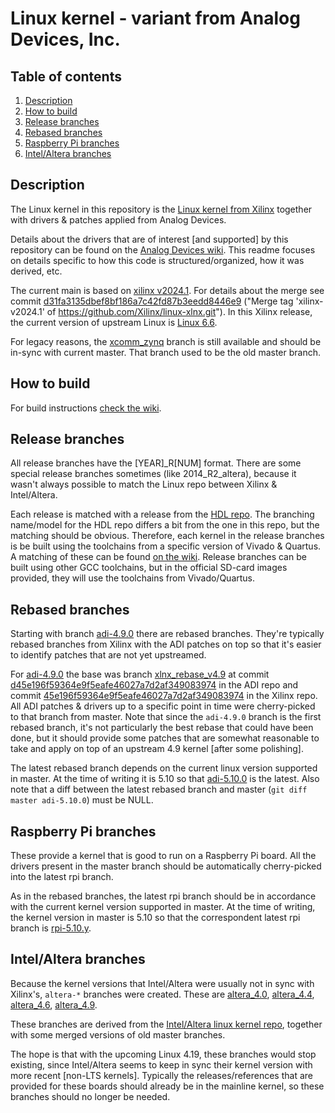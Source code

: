 # Linux kernel - variant from Analog Devices, Inc.

## Table of contents

1. [Description](#description)
2. [How to build](#how-to-build)
3. [Release branches](#release-branches)
4. [Rebased branches](#rebased-branches)
5. [Raspberry Pi branches](#raspberry-pi-branches)
6. [Intel/Altera branches](#intelaltera-branches)

## Description

The Linux kernel in this repository is the [Linux kernel from Xilinx](https://github.com/Xilinx/linux-xlnx) together with drivers & patches applied from Analog Devices.

Details about the drivers that are of interest [and supported] by this repository can be found on the [Analog Devices wiki](https://wiki.analog.com/resources/tools-software/linux-drivers-all). This readme focuses on details specific to how this code is structured/organized, how it was derived, etc.

The current main is based on [xilinx v2024.1](https://github.com/Xilinx/linux-xlnx/tree/xilinx-v2024.1). For details about the merge see commit [d31fa3135dbef8bf186a7c42fd87b3eedd8446e9](https://github.com/analogdevicesinc/linux/commit/d31fa3135dbef8bf186a7c42fd87b3eedd8446e9) ("Merge tag 'xilinx-v2024.1' of https://github.com/Xilinx/linux-xlnx.git"). In this Xilinx release, the current version of upstream Linux is [Linux 6.6](https://git.kernel.org/pub/scm/linux/kernel/git/stable/linux.git/tag/?h=v6.6).

For legacy reasons, the [xcomm_zynq](https://github.com/analogdevicesinc/linux/tree/xcomm_zynq) branch is still available and should be in-sync with current master. That branch used to be the old master branch.

## How to build

For build instructions [check the wiki](https://wiki.analog.com/resources/tools-software/linux-drivers-all#building_the_adi_linux_kernel).

## Release branches

All release branches have the [YEAR]\_R[NUM] format. There are some special release branches sometimes (like 2014\_R2\_altera), because it wasn't always possible to match the Linux repo between Xilinx & Intel/Altera.

Each release is matched with a release from the [HDL repo](https://github.com/analogdevicesinc/hdl). The branching name/model for the HDL repo differs a bit from the one in this repo, but the matching should be obvious.
Therefore, each kernel in the release branches is be built using the toolchains from a specific version of Vivado & Quartus.
A matching of these can be found [on the wiki](https://wiki.analog.com/resources/fpga/docs/releases).
Release branches can be built using other GCC toolchains, but in the official SD-card images provided, they will use the toolchains from Vivado/Quartus.

## Rebased branches

Starting with branch [adi-4.9.0](https://github.com/analogdevicesinc/linux/tree/adi-4.9.0) there are rebased branches.
They're typically rebased branches from Xilinx with the ADI patches on top so that it's easier to identify patches that are not yet upstreamed.

For [adi-4.9.0](https://github.com/analogdevicesinc/linux/tree/adi-4.9.0) the base was branch [xlnx_rebase_v4.9](https://github.com/Xilinx/linux-xlnx/tree/xlnx_rebase_v4.9) at commit [d45e196f59364e9f5eafe46027a7d2af349083974](https://github.com/analogdevicesinc/linux/commit/d45e196f59364e9f5eafe46027a7d2af349083974) in the ADI repo and commit [45e196f59364e9f5eafe46027a7d2af349083974](https://github.com/Xilinx/linux-xlnx/commit/45e196f59364e9f5eafe46027a7d2af349083974) in the Xilinx repo. All ADI patches & drivers up to a specific point in time were cherry-picked to that branch from master.
Note that since the `adi-4.9.0` branch is the first rebased branch, it's not particularly the best rebase that could have been done, but it should provide some patches that are somewhat reasonable to take and apply on top of an upstream 4.9 kernel [after some polishing].

The latest rebased branch depends on the current linux version supported in master. At the time of writing it is 5.10 so that [adi-5.10.0](https://github.com/analogdevicesinc/linux/tree/adi-5.10.0) is the latest. Also note that a diff between the latest rebased branch and master (`git diff master adi-5.10.0`) must be NULL.

## Raspberry Pi branches

These provide a kernel that is good to run on a Raspberry Pi board. All the drivers present in the master branch should be automatically cherry-picked into the latest rpi branch.

As in the rebased branches, the latest rpi branch should be in accordance with the current kernel version supported in master. At the time of writing, the kernel version in master is 5.10 so that the correspondent latest rpi branch is [rpi-5.10.y](https://github.com/analogdevicesinc/linux/tree/rpi-5.10.y).

## Intel/Altera branches

Because the kernel versions that Intel/Altera were usually not in sync with Xilinx's, `altera-*` branches were created.
These are [altera_4.0](https://github.com/analogdevicesinc/linux/tree/altera_4.0), [altera_4.4](https://github.com/analogdevicesinc/linux/tree/altera_4.4), [altera_4.6](https://github.com/analogdevicesinc/linux/tree/altera_4.6), [altera_4.9](https://github.com/analogdevicesinc/linux/tree/altera_4.9).

These branches are derived from the [Intel/Altera linux kernel repo](https://github.com/altera-opensource/linux-socfpga), together with some merged versions of old master branches.

The hope is that with the upcoming Linux 4.19, these branches would stop existing, since Intel/Altera seems to keep in sync their kernel version with more recent [non-LTS kernels]. Typically the releases/references that are provided for these boards should already be in the mainline kernel, so these branches should no longer be needed.

